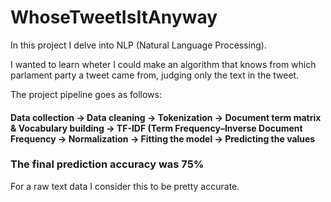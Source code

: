 # WhoseTweetIsItAnyway

In this project I delve into NLP (Natural Language Processing).

I wanted to learn wheter I could make an algorithm that knows from which parlament party a tweet came from, judging only the text in the tweet.

The project pipeline goes as follows:

#### Data collection -> Data cleaning -> Tokenization -> Document term matrix & Vocabulary building -> TF-IDF (Term Frequency–Inverse Document Frequency -> Normalization -> Fitting the model -> Predicting the values

### The final prediction accuracy was 75%
For a raw text data I consider this to be pretty accurate.
